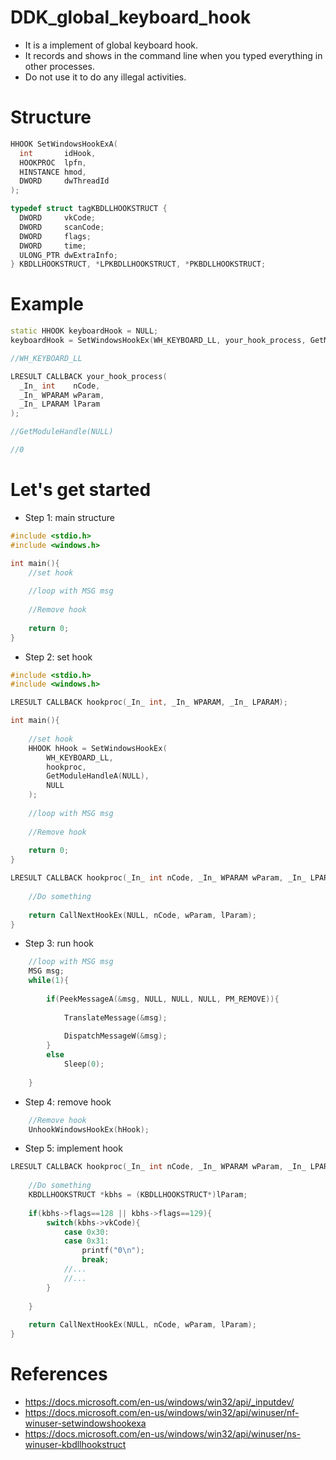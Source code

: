 # DDK_global_keyboard_hook
* It is a implement of global keyboard hook.
* It records and shows in the command line when you typed everything in other processes.  
* Do not use it to do any illegal activities.

# Structure
```C++
HHOOK SetWindowsHookExA(
  int       idHook,
  HOOKPROC  lpfn,
  HINSTANCE hmod,
  DWORD     dwThreadId
);

typedef struct tagKBDLLHOOKSTRUCT {
  DWORD     vkCode;
  DWORD     scanCode;
  DWORD     flags;
  DWORD     time;
  ULONG_PTR dwExtraInfo;
} KBDLLHOOKSTRUCT, *LPKBDLLHOOKSTRUCT, *PKBDLLHOOKSTRUCT;
```

# Example

```C++
static HHOOK keyboardHook = NULL;
keyboardHook = SetWindowsHookEx(WH_KEYBOARD_LL, your_hook_process, GetModuleHandle(NULL), 0);

//WH_KEYBOARD_LL

LRESULT CALLBACK your_hook_process(
  _In_ int    nCode,
  _In_ WPARAM wParam,
  _In_ LPARAM lParam
);

//GetModuleHandle(NULL)

//0

```
# Let's get started
* Step 1: main structure
```C
#include <stdio.h>
#include <windows.h>

int main(){
	//set hook
	
	//loop with MSG msg
	
	//Remove hook
	
	return 0;
} 
```
* Step 2: set hook
```C
#include <stdio.h>
#include <windows.h>

LRESULT CALLBACK hookproc(_In_ int, _In_ WPARAM, _In_ LPARAM);

int main(){
	
	//set hook
	HHOOK hHook = SetWindowsHookEx(
		WH_KEYBOARD_LL,
		hookproc,
		GetModuleHandleA(NULL),
		NULL
	);
	
	//loop with MSG msg
	
	//Remove hook
	
	return 0;
} 

LRESULT CALLBACK hookproc(_In_ int nCode, _In_ WPARAM wParam, _In_ LPARAM lParam){
	
	//Do something
	
	return CallNextHookEx(NULL, nCode, wParam, lParam);
}
```
* Step 3: run hook
```C
	//loop with MSG msg
	MSG msg;
	while(1){
		
		if(PeekMessageA(&msg, NULL, NULL, NULL, PM_REMOVE)){		
		
			TranslateMessage(&msg);
		
			DispatchMessageW(&msg);
		}
		else 
			Sleep(0);
			
	}
```
* Step 4: remove hook
```C	
	//Remove hook
	UnhookWindowsHookEx(hHook);
```

* Step 5: implement hook 
```C
LRESULT CALLBACK hookproc(_In_ int nCode, _In_ WPARAM wParam, _In_ LPARAM lParam){
	
	//Do something
	KBDLLHOOKSTRUCT *kbhs = (KBDLLHOOKSTRUCT*)lParam;
	
	if(kbhs->flags==128 || kbhs->flags==129){
		switch(kbhs->vkCode){
			case 0x30:
			case 0x31:
				printf("0\n");
				break;
			//...
			//... 
		}
			
	}
	
	return CallNextHookEx(NULL, nCode, wParam, lParam);
}
```


# References
* https://docs.microsoft.com/en-us/windows/win32/api/_inputdev/
* https://docs.microsoft.com/en-us/windows/win32/api/winuser/nf-winuser-setwindowshookexa
* https://docs.microsoft.com/en-us/windows/win32/api/winuser/ns-winuser-kbdllhookstruct

